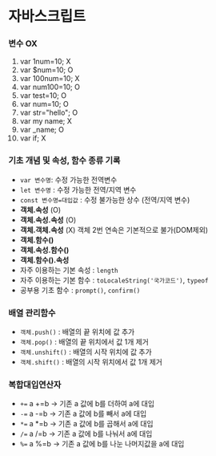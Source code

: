 # 자바스크립트
### 변수 OX
1. var 1num=10; X
2. var $num=10; O
3. var 100num=10; X
4. var num100=10; O
5. var test=10; O
6. var num=10; O
7. var str="hello"; O
8. var my name; X
9. var _name; O
10. var if; X

### 기초 개념 및 속성, 함수 종류 기록
* `var 변수명`: 수정 가능한 전역변수
* `let 변수명` : 수정 가능한 전역/지역 변수
* `const 변수명=대입값` : 수정 불가능한 상수 (전역/지역 변수)
* **객체.속성** (O)
* **객체.속성.속성** (O)
* **객체.객체.속성** (X) 객체 2번 연속은 기본적으로 불가(DOM제외)
* **객체.함수()**
* **객체.속성.함수()**
* **객체.함수().속성**
* 자주 이용하는 기본 속성 : `length`
* 자주 이용하는 기본 함수 : `toLocaleString('국가코드')`, `typeof`
* 공부용 기초 함수 : `prompt()`, `confirm()`
### **배열** 관리함수
* `객체.push()` : 배열의 끝 위치에 값 추가
* `객체.pop()` : 배열의 끝 위치에서 값 1개 제거
* `객체.unshift()` : 배열의 시작 위치에 값 추가
* `객체.shift()` : 배열의 시작 위치에서 값 1개 제거
### 복합대입연산자
* `+=`	a +=b -> 기존 a 값에 b를 더하여 a에 대입
* `-=`	a -=b -> 기존 a 값에 b를 빼서 a에 대입
* `*=`	a *=b -> 기존 a 값에 b를 곱해서 a에 대입
* `/=`	a /=b -> 기존 a 값에 b를 나눠서 a에 대입
* `%=`	a %=b -> 기존 a 값에 b를 나눈 나머지값을 a에 대입